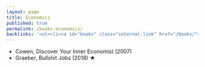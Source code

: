 ```yaml
---
layout: page
title: Economics
published: true
permalink: /books-economics/
backlinks: '<ul><li><a id="books" class="internal-link" href="/books/">Books</a></li></ul>'
---
```


* Cowen, Discover Your Inner Economist (2007)
* Graeber, Bullshit Jobs (2018) ★
